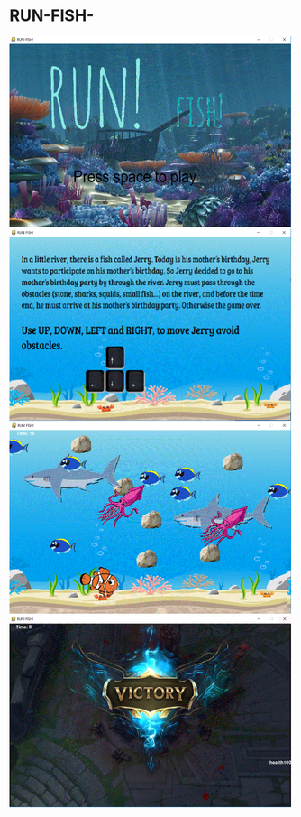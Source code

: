 # RUN-FISH-
<img src = "https://github.com/YangGaoFrankk/RUN-FISH-/blob/master/1.GIF" width =500 align>
<img src = "https://github.com/YangGaoFrankk/RUN-FISH-/blob/master/2.GIF" width =500 align>
<img src = "https://github.com/YangGaoFrankk/RUN-FISH-/blob/master/3.GIF" width =500 align>
<img src = "https://github.com/YangGaoFrankk/RUN-FISH-/blob/master/4.GIF" width =500 align>
